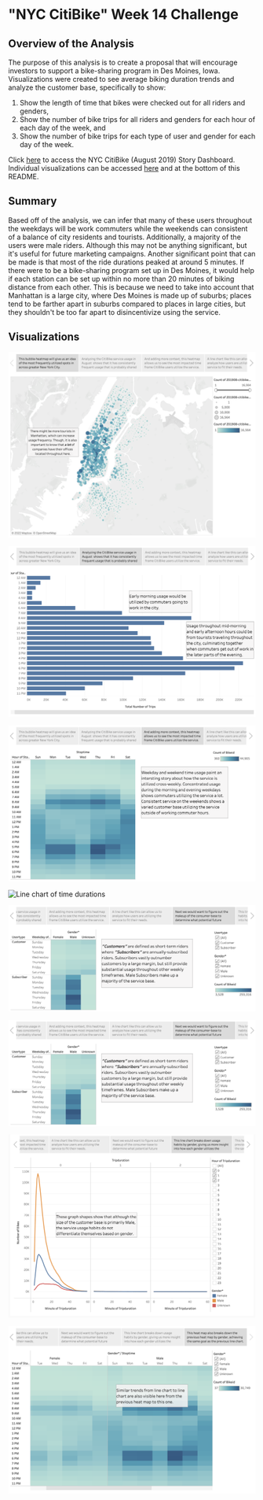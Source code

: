 # "NYC CitiBike" Week 14 Challenge
## Overview of the Analysis
The purpose of this analysis is to create a proposal that will encourage investors to support a bike-sharing program in Des Moines, Iowa. Visualizations were created to see average biking duration trends and analyze the customer base, specifically to show:
1. Show the length of time that bikes were checked out for all riders and genders,
2. Show the number of bike trips for all riders and genders for each hour of each day of the week, and
3. Show the number of bike trips for each type of user and gender for each day of the week.

Click [here](https://public.tableau.com/app/profile/rudy.tresvalles/viz/NYCCitiBikeAnalysisAugust2019_16519848388340/NYCCitiBikesstory) to access the NYC CitiBike (August 2019) Story Dashboard. Individual visualizations can be accessed [here](https://github.com/rudiferr/CitiBike_analysis/tree/main/Resources) and at the bottom of this README.

## Summary
Based off of the analysis, we can infer that many of these users throughout the weekdays will be work commuters while the weekends can consistent of a balance of  city residents and tourists. Additionally, a majority of the users were male riders. Although this may not be anything significant, but it's useful for future marketing campaigns. Another significant point that can be made is that most of the ride durations peaked at around 5 minutes. If there were to be a bike-sharing program set up in Des Moines, it would help if each station can be set up within no more than 20 minutes of biking distance from each other. This is because we need to take into account that Manhattan is a large city, where Des Moines is made up of suburbs; places tend to be farther apart in suburbs compared to places in large cities, but they shouldn't be too far apart to disincentivize using the service.

## Visualizations
![Bubble map of frequently used start locations](https://github.com/rudiferr/CitiBike_analysis/blob/main/Resources/LocationUsageBubbleMap.png)

![Bar graph of frequently utilized time](https://github.com/rudiferr/CitiBike_analysis/blob/main/Resources/TimeUsageBarChart.png)

![Heat map of frequently utilized time](https://github.com/rudiferr/CitiBike_analysis/blob/main/Resources/TimeUsageHeatMap.png)

![Line chart of time durations](https://github.com/rudiferr/CitiBike_analysis/tree/blob/Resources/TimeDurationLineChart.png)

![Heat map of weekly utilization by user type](https://github.com/rudiferr/CitiBike_analysis/blob/main/Resources/WeekdayUsageByUsersGenderHeatMap.png)

![Heat map of weekly utilization by user type](https://github.com/rudiferr/CitiBike_analysis/blob/main/Resources/WeekdayUsageByUsersGenderHeatMap.png)

![Line chart of time durations by user type](https://github.com/rudiferr/CitiBike_analysis/blob/main/Resources/TimeDurationByGenderLineChart.png)

![Heat map of frequently utilized time by user type](https://github.com/rudiferr/CitiBike_analysis/blob/main/Resources/TimeUsageByGenderHeatMap.png)